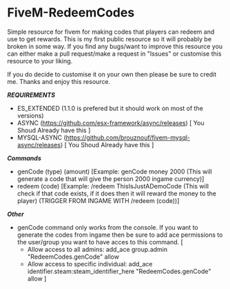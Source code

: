 # FiveM-RedeemCodes
Simple resource for fivem for making codes that players can redeem and use to get rewards.
This is my first public resource so it will probably be broken in some way. If you find any bugs/want to improve this resource you can either make a pull request/make a request in "Issues" or customise this resource to your liking.

If you do decide to customise it on your own then please be sure to credit me. Thanks and enjoy this resource.

***REQUIREMENTS***
- ES_EXTENDED (1.1.0 is prefered but it should work on most of the versions)
- ASYNC (https://github.com/esx-framework/async/releases) [ You Shoud Already have this ]
- MYSQL-ASYNC (https://github.com/brouznouf/fivem-mysql-async/releases) [ You Shoud Already have this ]

***Commands***
- genCode (type) (amount) [Example: genCode money 2000 (This will generate a code that will give the person 2000 ingame currency)]
- redeem (code) [Example: /redeem ThisIsJustADemoCode (This will check if that code exists, if it does then it will reward the money to the player) (TRIGGER FROM INGAME WITH /redeem (code))]

***Other***
- genCode command only works from the console. If you want to generate the codes from ingame then be sure to add ace permissions to the user/group you want to have acces to this command. 
[
  - Allow access to all admins: add_ace group.admin "RedeemCodes.genCode" allow
  - Allow access to specific individual: add_ace identifier.steam:steam_identifier_here "RedeemCodes.genCode" allow
]
